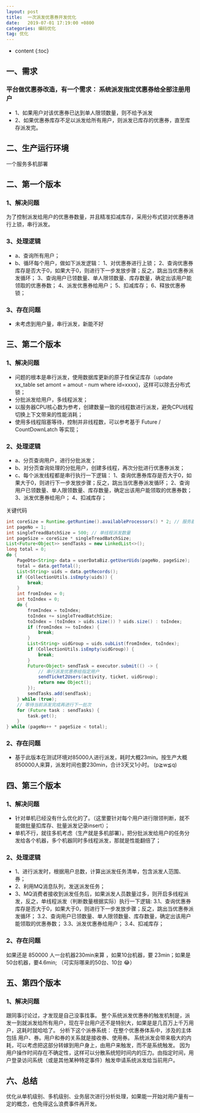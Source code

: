 ```yaml
---
layout: post
title:  一次派发优惠券开发优化
date:   2019-07-01 17:19:00 +0800
categories: 编码优化
tag: 优化
---
```


* content
{:toc}





## 一、需求
### 平台做优惠券改造，有一个需求： 系统派发指定优惠券给全部注册用户
- 1、如果用户对该优惠券已达到单人限领数量，则不给予派发
- 2、如果优惠券库存不足以派发给所有用户，则派发已库存的优惠券，直至库存派发完。

## 二、生产运行环境
一个服务多机部署


## 二、第一个版本
### 1、解决问题
为了控制派发给用户的优惠券数量，并且精准扣减库存，采用分布式锁对优惠券进行上锁，串行派发。

### 3、处理逻辑
- a、查询所有用户；
- b、循环每个用户，做如下派发逻辑：
  1、对优惠券进行上锁；
  2、查询优惠券库存是否大于0，如果大于0，则进行下一步发放步骤；反之，跳出当优惠券派发循环；
  3、查询用户已领数量、单人限领数量、库存数量，确定出该用户能领取的优惠券数；
  4、派发优惠券给用户；
  5、扣减库存；
  6、释放优惠券锁；

### 3、存在问题
- 未考虑到用户量，串行派发，新能不好

## 三、第二个版本
### 1、解决问题
- 问题的根本是串行派发，使用数据库更新的原子性保证库存（update xx_table set amont = amout - num where id=xxxx)，这样可以除去分布式锁；
- 分批派发给用户，多线程派发；
- 以服务器CPU核心数为参考，创建数量一致的线程数进行派发，避免CPU线程切换上下文带来的性能消耗；
- 使用多线程阻塞等待，控制并非线程数，可以参考基于 Future / CountDownLatch 等实现；

### 2、处理逻辑
- a、分页查询用户，进行分批派发；
- b、对分页查询处理的分批用户，创建多线程，再次分批进行优惠券派发；
- c、每个派发线程都是串行执行一下逻辑：
  1、查询优惠券库存是否大于0，如果大于0，则进行下一步发放步骤；反之，跳出当优惠券派发循环；
  2、查询用户已领数量、单人限领数量、库存数量，确定出该用户能领取的优惠券数；
  3、派发优惠券给用户；
  4、扣减库存；

关键代码
```java
int coreSize = Runtime.getRuntime().availableProcessors() * 2; // 服务器CPU核心数
int pageNo = 1;
int singleTreadBatchSize = 500; // 单线程派发数量
int pageSize = coreSize * singleTreadBatchSize; 
List<Future<Object>> sendTasks = new LinkedList<>();
long total = 0;
do {
    PageDto<String> data = userDataBiz.getUserUids(pageNo, pageSize);
    total = data.getTotal();
    List<String> uids = data.getRecords();
    if (CollectionUtils.isEmpty(uids)) {
        break;
    }
    int fromIndex = 0;
    int toIndex = 0;
    do {
        fromIndex = toIndex;
        toIndex += singleTreadBatchSize;
        toIndex = (toIndex > uids.size()) ? uids.size() : toIndex;
        if (fromIndex >= toIndex) {
            break;
        }
        List<String> uidGroup = uids.subList(fromIndex, toIndex);
        if (CollectionUtils.isEmpty(uidGroup)) {
            break;
        }
        Future<Object> sendTask = executor.submit(() -> {
        	// 串行派发优惠券给指定用户
            sendTicket2Users(activity, ticket, uidGroup);
            return new Object();
        });
        sendTasks.add(sendTask);
    } while (true);
    // 等待当前派发完成再进行下一批次
    for (Future task : sendTasks) {
        task.get();
    }
} while (pageNo++ * pageSize < total);
```

### 2、存在问题
- 基于此版本在测试环境对85000人进行派发，耗时大概23min。按生产大概850000人来算，派发时间也要230min，合计3天又1小时。 (p≧w≦q)

## 四、第三个版本
### 1、解决问题
- 针对单机已经没有什么优化的了。（这里要针对每个用户进行限领判断，就不能做批量扣库存、批量派发记录insert）；
- 单机不行，就往多机考虑（生产就是多机部署）。把分批派发给用户的任务分发给各个机器，多个机器同时多线程派发，那就是性能翻倍了；

### 2、处理逻辑
- 1、进行派发时，根据用户总数，计算出派发任务清单，包含派发人范围、券；
- 2、利用MQ消息队列，发送派发任务；
- 3、MQ消费者接收到派发任务后，如果派发人员数量过多，则开启多线程派发，反之，单线程派发（判断数量根据实际）执行一下逻辑:
  3.1、查询优惠券库存是否大于0，如果大于0，则进行下一步发放步骤；反之，跳出当优惠券派发循环；
  3.2、查询用户已领数量、单人限领数量、库存数量，确定出该用户能领取的优惠券数；
  3.3、派发优惠券给用户；
  3.4、扣减库存；

### 2、存在问题
如果还是 850000 人一台机器230min来算 ，如果10台机器，要 23min；如果是50台机器，要4.6min; （可实际哪来的50台、10台 😂）

## 五、第四个版本
### 1、解决问题
跟同事讨论过，才发现是自己没事找事。
整个系统派发优惠券的触发机制是，派发一到就派发给所有用户，现在平台用户还不是特别大，如果是是几百万上千万用户，这耗时就哈哈了。
分析下这个派券系统：
在整个优惠券体系中，涉及的主体包括 用户、券。用户和券的关系就是接收券、使用券。
系统派发会带来极大的内耗，可以考虑把这部分转嫁到用户身上，由用户来触发，而不是系统触发。
因为用户操作时间存在不确定性，这样可以分散系统短时间内的压力。由指定时间，用户登录访问系统（或是其他某种特定事件）触发申请系统派发给当前用户。


## 六、总结
优化从单机级别、多机级别、业务层次进行分析处理，如果能一开始对用户量有一定的概念，也免得这么浪费事件再开发。

